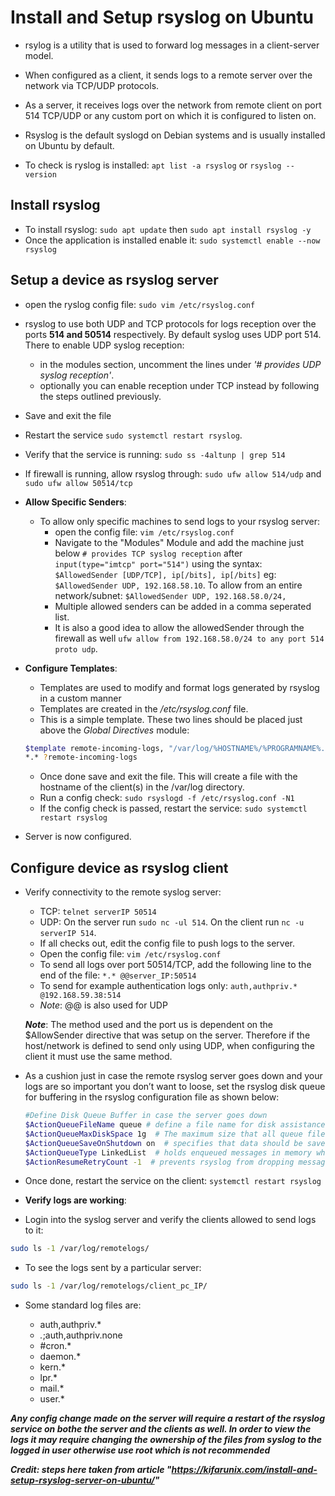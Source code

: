 # Install and Setup rsyslog on Ubuntu

- rsylog is a utility that is used to forward log messages in a client-server model.
- When configured as a client, it sends logs to a remote server over the network via TCP/UDP protocols.
- As a server, it receives logs over the network from remote client on port 514 TCP/UDP or any custom port on which it is configured to listen on.
- Rsyslog is the default syslogd on Debian systems and is usually installed on Ubuntu by default.

- To check is ryslog is installed: `apt list -a rsyslog` or `rsyslog --version`

## Install rsyslog

- To install rsyslog: `sudo apt update` then `sudo apt install rsyslog -y`
- Once the application is installed enable it: `sudo systemctl enable --now rsyslog`

## Setup a device as rsyslog server

- open the ryslog config file: `sudo vim /etc/rsyslog.conf`
- rsyslog to use both UDP and TCP protocols for logs reception over the ports **514 and 50514** respectively.  By default syslog uses UDP port 514.  There to enable UDP syslog reception:
  - in the modules section, uncomment the lines under *'# provides UDP syslog reception'*.
  - optionally you can enable reception under TCP instead by following the steps outlined previously.
- Save and exit the file
- Restart the service `sudo systemctl restart rsyslog`.
- Verify that the service is running: `sudo ss -4altunp | grep 514`
- If firewall is running, allow rsyslog through: `sudo ufw allow 514/udp` and `sudo ufw allow 50514/tcp`

- **Allow Specific Senders**:
  - To allow only specific machines to send logs to your rsyslog server:
    - open the config file: `vim /etc/rsyslog.conf`
    - Navigate to the "Modules" Module and add the machine just below `# provides TCP syslog reception` after `input(type="imtcp" port="514")` using the syntax: `$AllowedSender [UDP/TCP], ip[/bits], ip[/bits]` eg:
    `$AllowedSender UDP, 192.168.58.10`.  To allow from an entire network/subnet: `$AllowedSender UDP, 192.168.58.0/24,`
    - Multiple allowed senders can be added in a comma seperated list.
    - It is also a good idea to allow the allowedSender through the firewall as well `ufw allow from 192.168.58.0/24 to any port 514 proto udp`.

- **Configure Templates**:
  - Templates are used to modify and format logs generated by rsyslog in a custom manner
  - Templates are created in the */etc/rsyslog.conf* file.
  - This is a simple template.  These two lines should be placed just above the *Global Directives* module:
  
  ```bash
  $template remote-incoming-logs, "/var/log/%HOSTNAME%/%PROGRAMNAME%.log"
  *.* ?remote-incoming-logs
  ```

  - Once done save and exit the file.  This will create a file with the hostname of the client(s) in the /var/log directory.
  - Run a config check: `sudo rsyslogd -f /etc/rsyslog.conf -N1`
  - If the config check is passed, restart the service: `sudo systemctl restart rsyslog`

- Server is now configured.

## Configure device as rsyslog client

- Verify connectivity to the remote syslog server:
  - TCP: `telnet serverIP 50514`
  - UDP: On the server run `sudo nc -ul 514`.  On the client run `nc -u serverIP 514`.
  - If all checks out, edit the config file to push logs to the server.
  - Open the config file: `vim /etc/rsyslog.conf`
  - To send all logs over port 50514/TCP, add the following line to the end of the file: `*.* @@server_IP:50514`
  - To send for example authentication logs only: `auth,authpriv.* @192.168.59.38:514`
  - *Note*: @@ is also used for UDP

  ***Note***: The method used and the port us is dependent on the $AllowSender directive that was setup on the server. Therefore if the host/network is defined to send only using UDP, when configuring the client it must use the same method.

- As a cushion just in case the remote rsyslog server goes down and your logs are so important you don’t want to loose, set the rsyslog disk queue for buffering in the rsyslog configuration file as shown below:

  ```bash
  #Define Disk Queue Buffer in case the server goes down
  $ActionQueueFileName queue # define a file name for disk assistance.
  $ActionQueueMaxDiskSpace 1g  # The maximum size that all queue files together will use on disk.
  $ActionQueueSaveOnShutdown on  # specifies that data should be saved at shutdown
  $ActionQueueType LinkedList  # holds enqueued messages in memory which makes the process very fast.
  $ActionResumeRetryCount -1  # prevents rsyslog from dropping messages when retrying to connect if server is not responding
  ```

- Once done, restart the service on the client:
  `systemctl restart rsyslog`

- **Verify logs are working**:
- Login into the syslog server and verify the clients allowed to send logs to it:

```bash
sudo ls -1 /var/log/remotelogs/
```
  
- To see the logs sent by a particular server:

```bash
sudo ls -1 /var/log/remotelogs/client_pc_IP/
```

- Some standard log files are:

  - auth,authpriv.*
  - *.*;auth,authpriv.none
  - #cron.*
  - daemon.*
  - kern.*
  - lpr.*
  - mail.*
  - user.*

***Any config change made on the server will require a restart of the rsyslog service on bothe the server and the clients as well.  In order to view the logs it may require changing the ownership of the files from syslog to the logged in user otherwise use root which is not recommended***
  
***Credit: steps here taken from article "https://kifarunix.com/install-and-setup-rsyslog-server-on-ubuntu/"***
